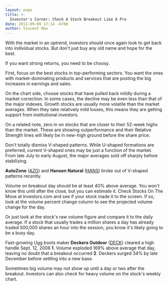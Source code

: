 ```yaml
---
layout: page
title: >-
  Investor's Corner: Check A Stock Breakout Like A Pro
date: 2011-09-09 17:14 -0700
author: Vincent Mao
---
```





With the market in an uptrend, investors should once again look to get back into individual stocks. But don't just buy any old name and hope for the best.

  

If you want strong returns, you need to be choosy.

  

First, focus on the best stocks in top-performing sectors. You want the ones with market-dominating products and services that are posting the big increases in earnings and sales.

  

On the chart side, choose stocks that have pulled back mildly during a market correction. In some cases, the decline may be even less than that of the major indexes. Growth stocks are usually more volatile than the market averages. When they take relatively mild losses, this means they are getting support from institutional investors.

  

On a related note, zero in on stocks that are closer to their 52-week highs than the market. These are showing outperformance and their Relative Strength lines will likely be in new-high ground before the share price.

  

Don't totally dismiss V-shaped patterns. While U-shaped formations are preferred, current V-shaped ones may be just a function of the market. From late July to early August, the major averages sold off sharply before stabilizing.

  

**AutoZone** ([AZO](https://research.investors.com/quote.aspx?symbol=AZO)) and **Hansen Natural** ([HANS](https://research.investors.com/quote.aspx?symbol=HANS)) broke out of V-shaped patterns recently.

  

Volume on breakout day should be at least 40% above average. You won't know this until after the close, but you can estimate it. Check Stocks On The Move at Investors.com and see if your stock made it to the screen. If so, look at the volume percent change column to see the projected volume change for the day.

  

Or just look at the stock's raw volume figure and compare it to the daily average. If a stock that usually trades a million shares a day has already traded 500,000 shares an hour into the session, you know it's likely going to be a busy day.

  

Fast-growing Ugg boots maker **Deckers Outdoor**  ([DECK](https://research.investors.com/quote.aspx?symbol=DECK)) cleared a high handle Sept. 12, 2006 **1**. Volume exploded 169% above average that day, leaving no doubt that a breakout occurred **2**. Deckers surged 34% by late December before settling into a new base.

  

Sometimes big volume may not show up until a day or two after the breakout. Investors can also check for heavy volume on the stock's weekly chart.




